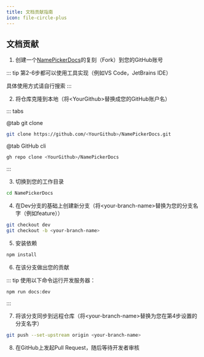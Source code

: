 ```yaml
---
title: 文档贡献指南
icon: file-circle-plus
---
```


## 文档贡献

1. 创建一个[NamePickerDocs](https://github.com/NamePickerOrg/NamePickerDocs)的复刻（Fork）到您的GitHub账号

::: tip
第2-6步都可以使用工具实现（例如VS Code，JetBrains IDE）

具体使用方式请自行搜索
:::

2. 将仓库克隆到本地（将\<YourGithub\>替换成您的GitHub账户名）

::: tabs

@tab git clone

```bash
git clone https://github.com/<YourGithub>/NamePickerDocs.git
```

@tab GitHub cli

```bash
gh repo clone <YourGithub>/NamePickerDocs
```

:::

3. 切换到您的工作目录

```bash
cd NamePickerDocs
```

4. 在Dev分支的基础上创建新分支（将\<your-branch-name\>替换为您的分支名字（例如feature））

```bash
git checkout dev
git checkout -b <your-branch-name>
```

5. 安装依赖
```bash
npm install
```

6. 在该分支做出您的贡献

::: tip
使用以下命令运行开发服务器：
```bash
npm run docs:dev
```
:::

7. 将该分支同步到远程仓库（将\<your-branch-name\>替换为您在第4步设置的分支名字）

```bash
git push --set-upstream origin <your-branch-name>
```

8. 在GitHub上发起Pull Request，随后等待开发者审核